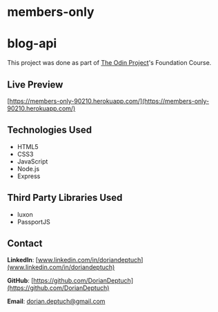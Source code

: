 # members-only


# blog-api

This project was done as part of [The Odin Project](https://www.theodinproject.com)'s Foundation Course.

## Live Preview
[https://members-only-90210.herokuapp.com/](https://members-only-90210.herokuapp.com/)

## Technologies Used
* HTML5
* CSS3
* JavaScript
* Node.js
* Express

## Third Party Libraries Used
* luxon
* PassportJS

## Contact
**LinkedIn**: [www.linkedin.com/in/doriandeptuch](www.linkedin.com/in/doriandeptuch)

**GitHub**: [https://github.com/DorianDeptuch](https://github.com/DorianDeptuch)

**Email**: [dorian.deptuch@gmail.com](mailto:dorian.deptuch@gmail.com)
